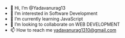 - 👋 Hi, I’m @Yadavanurag13
- 👀 I’m interested in Software Development
- 🌱 I’m currently learning JavaScript
- 💞️ I’m looking to collaborate on WEB DEVELOPMENT
- 📫 How to reach me yadavanurag1310@gmail.com

<!---
Yadavanurag13/Yadavanurag13 is a ✨ special ✨ repository because its `README.md` (this file) appears on your GitHub profile.
You can click the Preview link to take a look at your changes.
--->
